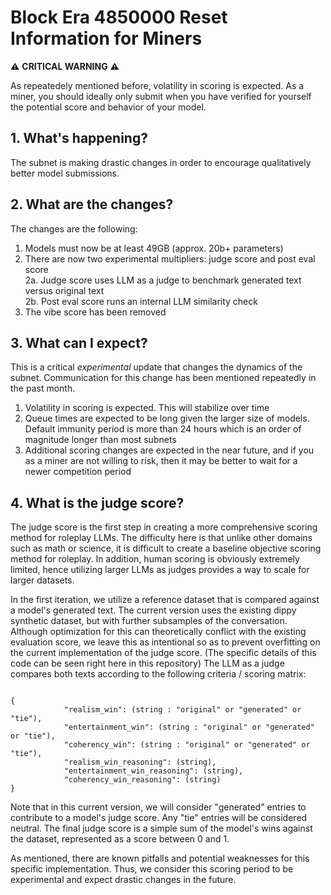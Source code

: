 # Block Era 4850000 Reset Information for Miners


⚠️ **CRITICAL WARNING** ⚠️

As repeatedely mentioned before, volatility in scoring is expected. As a miner, you should ideally only submit when you have verified for yourself the potential score and behavior of your model. 


## 1. What's happening?
The subnet is making drastic changes in order to encourage qualitatively better model submissions.

## 2. What are the changes?

The changes are the following:
1. Models must now be at least 49GB (approx. 20b+ parameters)
2. There are now two experimental multipliers: judge score and post eval score  
2a. Judge score uses LLM as a judge to benchmark generated text versus original text  
2b. Post eval score runs an internal LLM similarity check  
3. The vibe score has been removed


## 3. What can I expect?
This is a critical _experimental_ update that changes the dynamics of the subnet. Communication for this change has been mentioned repeatedly in the past month. 

1. Volatility in scoring is expected. This will stabilize over time
2. Queue times are expected to be long given the larger size of models. Default immunity period is more than 24 hours which is an order of magnitude longer than most subnets
3. Additional scoring changes are expected in the near future, and if you as a miner are not willing to risk, then it may be better to wait for a newer competition period

## 4. What is the judge score?

The judge score is the first step in creating a more comprehensive scoring method for roleplay LLMs. 
The difficulty here is that unlike other domains such as math or science, it is difficult to create a baseline objective scoring method for roleplay. In addition, human scoring is obviously extremely limited, hence utilizing larger LLMs as judges provides a way to scale for larger datasets.

In the first iteration, we utilize a reference dataset that is compared against a model's generated text. The current version uses the existing dippy synthetic dataset, but with further subsamples of the conversation. Although optimization for this can theoretically conflict with the existing evaluation score, we leave this as intentional so as to prevent overfitting on the current implementation of the judge score.
(The specific details of this code can be seen right here in this repository)
The LLM as a judge compares both texts according to the following criteria / scoring matrix:

```

{
            "realism_win": (string : "original" or "generated" or "tie"),
            "entertainment_win": (string : "original" or "generated" or "tie"),
            "coherency_win": (string : "original" or "generated" or "tie"),
            "realism_win_reasoning": (string),
            "entertainment_win_reasoning": (string),
            "coherency_win_reasoning": (string)
}

```

Note that in this current version, we will consider "generated" entries to contribute to a model's judge score. Any "tie" entries will be considered neutral. 
The final judge score is a simple sum of the model's wins against the dataset, represented as a score between 0 and 1.

As mentioned, there are known pitfalls and potential weaknesses for this specific implementation. Thus, we consider this scoring period to be experimental and expect drastic changes in the future.


